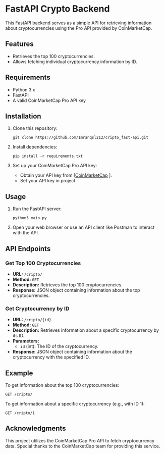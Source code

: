 

# FastAPI Crypto Backend

This FastAPI backend serves as a simple API for retrieving information about cryptocurrencies using the Pro API provided by CoinMarketCap.

## Features

- Retrieves the top 100 cryptocurrencies.
- Allows fetching individual cryptocurrency information by ID.

## Requirements

- Python 3.x
- FastAPI
- A valid CoinMarketCap Pro API key 

## Installation

1. Clone this repository:

    ```
    git clone https://github.com/Imranqsl212/cripto_fast-api.git
    ```

2. Install dependencies:

    ```
    pip install -r requirements.txt
    ```

3. Set up your CoinMarketCap Pro API key:
   
    - Obtain your API key from [[CoinMarketCap](https://coinmarketcap.com/) ].
    - Set your API key in project.

## Usage

1. Run the FastAPI server:

    ```
    python3 main.py
    ```

2. Open your web browser or use an API client like Postman to interact with the API.

## API Endpoints

### Get Top 100 Cryptocurrencies

- **URL:** `/cripto/`
- **Method:** `GET`
- **Description:** Retrieves the top 100 cryptocurrencies.
- **Response:** JSON object containing information about the top cryptocurrencies.

### Get Cryptocurrency by ID

- **URL:** `/cripto/{id}`
- **Method:** `GET`
- **Description:** Retrieves information about a specific cryptocurrency by its ID.
- **Parameters:**
    - `id` (int): The ID of the cryptocurrency.
- **Response:** JSON object containing information about the cryptocurrency with the specified ID.

## Example

To get information about the top 100 cryptocurrencies:

```
GET /cripto/
```

To get information about a specific cryptocurrency (e.g., with ID 1):

```
GET /cripto/1
```

## Acknowledgments

This project utilizes the CoinMarketCap Pro API to fetch cryptocurrency data. Special thanks to the CoinMarketCap team for providing this service.


